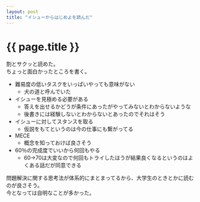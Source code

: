 ```yaml
---
layout: post
title: "イシューからはじめよを読んだ"
---
```


# {{ page.title }}
割とサクッと読めた。  
ちょっと面白かったところを書く。

- 難易度の低いタスクをいっぱいやっても意味がない
  - 犬の道と呼んでいた
- イシューを見極める必要がある
  - 答えを出せるかどうが条件にあったがやってみないとわからないような
  - 後書きには経験しないとわからないとあったのでそれはそう
- イシューに対してスタンスを取る
  - 仮説をもてというのは今の仕事にも繋がってる
- MECE
  - 概念を知っておけば良さそう
- 60％の完成度でいいから何回もやる
  - 60->70は大変なので何回もトライしたほうが結果良くなるというのはよくある話だが同意できる

問題解決に関する思考法が体系的にまとまってるから、大学生のときとかに読むのが良さそう。  
今となっては自明なことが多かった。
